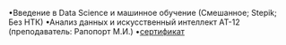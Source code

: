 •Введение в Data Science и машинное обучение (Смешанное; Stepik; Без НТК)
•Анализ данных и искусственный интеллект АТ-12 (преподаватель: Рапопорт М.И.)
•[сертификат](https://github.com/user-attachments/files/17355808/stepik-certificate-4852-7f9fd84.pdf)

